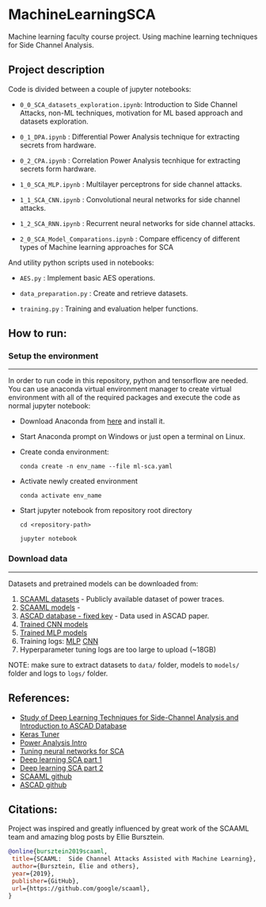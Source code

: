 # MachineLearningSCA
Machine learning faculty course project. Using machine learning techniques for Side Channel Analysis.

## Project description

Code is divided between a couple of jupyter notebooks:

* `0_0_SCA_datasets_exploration.ipynb`: Introduction to Side Channel Attacks, non-ML techniques, motivation for ML based approach and datasets exploration.

* `0_1_DPA.ipynb` : Differential Power Analysis technique for extracting secrets from hardware.

* `0_2_CPA.ipynb` : Correlation Power Analysis tecnhique for extracting secrets form hardware.

* `1_0_SCA_MLP.ipynb` : Multilayer perceptrons for side channel attacks.

* `1_1_SCA_CNN.ipynb` : Convolutional neural networks for side channel attacks.

* `1_2_SCA_RNN.ipynb` : Recurrent neural networks for side channel attacks.

* `2_0_SCA_Model_Comparations.ipynb` : Compare efficency of different types of Machine learning approaches for SCA


And utility python scripts used in notebooks:

* `AES.py` : Implement basic AES operations.

* `data_preparation.py` : Create and retrieve datasets.

* `training.py` : Training and evaluation helper functions.

## How to run:

### Setup the environment
---
In order to run code in this repository, python <version> and tensorflow <version> are needed.
You can use anaconda virtual environment manager to create virtual environment with all of the required packages and execute the code as normal jupyter notebook:

* Download Anaconda from [here](https://docs.conda.io/en/latest/miniconda.html) and install it.

* Start Anaconda prompt on Windows or just open a terminal on Linux.

* Create conda environment:

    `conda create -n env_name --file ml-sca.yaml`

* Activate newly created environment

    `conda activate env_name`
    
* Start jupyter notebook from repository root directory

    `cd <repository-path>`
    
    `jupyter notebook`

### Download data
---
Datasets and pretrained models can be downloaded from:

1) [SCAAML datasets](https://storage.googleapis.com/scaaml-public/scaaml_intro/datasets.zip) - Publicly available dataset of power traces.
2) [SCAAML models](https://storage.googleapis.com/scaaml-public/scaaml_intro/models.zip) - 
3) [ASCAD database - fixed key](https://www.data.gouv.fr/s/resources/ascad/20180530-163000/ASCAD_data.zip) - Data used in ASCAD paper.
4) [Trained CNN models](https://drive.google.com/file/d/1F1Ju0JOqwYjhIOejbE9-5SuhUwVdLkXV/view?usp=sharing)
5) [Trained MLP models](https://drive.google.com/file/d/11nqK43Gc1Rj7C3eHS_hiTtDB4xndE8BY/view?usp=sharing)
6) Training logs: [MLP](https://drive.google.com/file/d/1MBjH5ChTuFMZqtUB0Ep8hzKkc8AfMKMG/view?usp=sharing) [CNN](https://drive.google.com/file/d/1yjopZDvr9RLPdVC11ZBnRNumEBshNUGl/view?usp=sharing)
7) Hyperparameter tuning logs are too large to upload (~18GB)

NOTE: make sure to extract datasets to `data/` folder, models to `models/` folder and logs to `logs/` folder.

## References:

* [Study of Deep Learning Techniques for
Side-Channel Analysis and Introduction to
ASCAD Database](https://eprint.iacr.org/2018/053.pdf 'ASCAD')
* [Keras Tuner](https://keras.io/guides/keras_tuner/getting_started/ 'Keras Tuner')
* [Power Analysis Intro](https://www.youtube.com/watch?v=OlX-p4AGhWs&t=7s 'SCA intro')
* [Tuning neural networks for SCA](https://www.youtube.com/watch?v=uSpFfacjU4g&t=2146s 'Riscure NN tuning')
* [Deep learning SCA part 1](https://elie.net/blog/security/hacker-guide-to-deep-learning-side-channel-attacks-the-theory/#toc-7 'SCA DL theory')
* [Deep learning SCA part 2](https://elie.net/blog/security/hacker-guide-to-deep-learning-side-channel-attacks-code-walkthrough/ 'SCA DL code')
* [SCAAML github](https://github.com/google/scaaml/tree/1de561a95416f54d44b6fd18c79799064ea83163 'SCAAML github')
* [ASCAD github](https://github.com/ANSSI-FR/ASCAD 'ASCAD github')

## Citations:
    
 Project was inspired and greatly influenced by great work of the SCAAML team and amazing blog posts by Ellie Bursztein.
    
 ```bibtex
@online{bursztein2019scaaml,
  title={SCAAML:  Side Channel Attacks Assisted with Machine Learning},
  author={Bursztein, Elie and others},
  year={2019},
  publisher={GitHub},
  url={https://github.com/google/scaaml},
}
```
